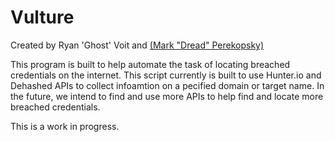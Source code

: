 # Vulture
Created by Ryan 'Ghost' Voit and [(Mark "Dread" Perekopsky)](https://github.com/Markofka007)

This program is built to help automate the task of locating breached credentials on the internet. 
This script currently is built to use Hunter.io and Dehashed APIs to collect infoamtion on a pecified domain or target name. 
In the future, we intend to find and use more APIs to help find and locate more breached credentials. 

This is a work in progress.
